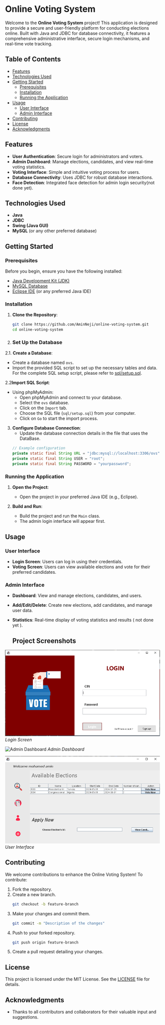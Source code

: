 
# Online Voting System

Welcome to the **Online Voting System** project! This application is designed to provide a secure and user-friendly platform for conducting elections online. Built with Java and JDBC for database connectivity, it features a comprehensive administrative interface, secure login mechanisms, and real-time vote tracking.

## Table of Contents

- [Features](#features)
- [Technologies Used](#technologies-used)
- [Getting Started](#getting-started)
  - [Prerequisites](#prerequisites)
  - [Installation](#installation)
  - [Running the Application](#running-the-application)
- [Usage](#usage)
  - [User Interface](#user-interface)
  - [Admin Interface](#admin-interface)
- [Contributing](#contributing)
- [License](#license)
- [Acknowledgments](#acknowledgments)

## Features

- **User Authentication**: Secure login for administrators and voters.
- **Admin Dashboard**: Manage elections, candidates, and view real-time voting statistics.
- **Voting Interface**: Simple and intuitive voting process for users.
- **Database Connectivity**: Uses JDBC for robust database interactions.
- **Face Detection**: Integrated face detection for admin login security(not done yet).

## Technologies Used

- **Java**
- **JDBC**
- **Swing (Java GUI)**
- **MySQL** (or any other preferred database)

## Getting Started

### Prerequisites

Before you begin, ensure you have the following installed:

- [Java Development Kit (JDK)](https://www.oracle.com/java/technologies/javase-jdk11-downloads.html)
- [MySQL Database](https://www.mysql.com/downloads/)
- [Eclipse IDE](https://www.eclipse.org/downloads/) (or any preferred Java IDE)

### Installation

1. **Clone the Repository**:
   ```bash
   git clone https://github.com/AminNeji/online-voting-system.git
   cd online-voting-system
   ```

2. ### Set Up the Database

2.1. **Create a Database**:
   - Create a database named `ovs`.
   - Import the provided SQL script to set up the necessary tables and data.
   For the complete SQL setup script, please refer to [sql/setup.sql](Online_Voting_System/ovs.sql).

2.2**Import SQL Script**:
   - Using phpMyAdmin:
     - Open phpMyAdmin and connect to your database.
     - Select the `ovs` database.
     - Click on the `Import` tab.
     - Choose the SQL file (`sql/setup.sql`) from your computer.
     - Click on `Go` to start the import process.

3. **Configure Database Connection**:
   - Update the database connection details in the file that uses the DataBase.
   ```java
   // Example configuration
   private static final String URL = "jdbc:mysql://localhost:3306/ovs";
   private static final String USER = "root";
   private static final String PASSWORD = "yourpassword";
   ```

### Running the Application

1. **Open the Project**:
   - Open the project in your preferred Java IDE (e.g., Eclipse).
   
2. **Build and Run**:
   - Build the project and run the `Main` class.
   - The admin login interface will appear first.

## Usage

### User Interface

- **Login Screen**: Users can log in using their credentials.
- **Voting Screen**: Users can view available elections and vote for their preferred candidates.

### Admin Interface

- **Dashboard**: View and manage elections, candidates, and users.
- **Add/Edit/Delete**: Create new elections, add candidates, and manage user data.
- **Statistics**: Real-time display of voting statistics and results ( not done yet ).

  ## Project Screenshots

![Login Screen](Online_Voting_System/src/icons/userlogin.png)
*Login Screen*

![Admin Dashboard](Online_Voting_System/src/icons/admindinterface.png)
*Admin Dashboard*

![User Dashboard](Online_Voting_System/src/icons/userinterface.png)
*User Interface*


## Contributing

We welcome contributions to enhance the Online Voting System! To contribute:

1. Fork the repository.
2. Create a new branch.
   ```bash
   git checkout -b feature-branch
   ```
3. Make your changes and commit them.
   ```bash
   git commit -m "Description of the changes"
   ```
4. Push to your forked repository.
   ```bash
   git push origin feature-branch
   ```
5. Create a pull request detailing your changes.

## License

This project is licensed under the MIT License. See the [LICENSE](LICENSE) file for details.

## Acknowledgments

- Thanks to all contributors and collaborators for their valuable input and suggestions.
